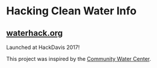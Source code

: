# Hacking Clean Water Info
## [waterhack.org](http://www.waterhack.org)

Launched at HackDavis 2017!

This project was inspired by the [Community Water Center](http://www.communitywatercenter.org/).
